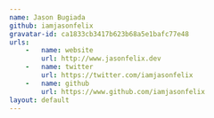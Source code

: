 ```yaml
---
name: Jason Bugiada
github: iamjasonfelix 
gravatar-id: ca1833cb3417b623b68a5e1bafc77e48
urls:
    -   name: website
        url: http://www.jasonfelix.dev
    -   name: twitter
        url: https://twitter.com/iamjasonfelix
    -   name: github
        url: https://www.github.com/iamjasonfelix
layout: default
---
```

